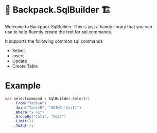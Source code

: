 ﻿# 🎒 Backpack.SqlBuilder  🏗 

Welcome to Backpack.SqlBuilder. This is just a handy library that you can use to help fluently create the text for sql commands.


It supports the following common sql commands
 - Select
 - Insert
 - Update
 - Create Table

# Example
```cs
var selectcommand = SqlBuilder.Select()
    .From("TableA")
    .Join("TableB", "USING (Col1)")
    .Where("x >1")
    .GroupBy("Col1", "Col2")
    .Limit(1)
    .ToSql();
```